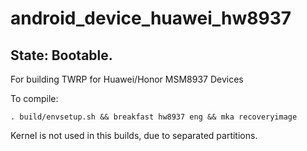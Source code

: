 # android_device_huawei_hw8937

## State: Bootable.

For building TWRP for Huawei/Honor MSM8937 Devices

To compile:

```
. build/envsetup.sh && breakfast hw8937 eng && mka recoveryimage
```

Kernel is not used in this builds, due to separated partitions.
